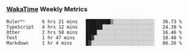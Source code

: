 ### [WakaTime](https://wakatime.com) Weekly Metrics

<!--START_SECTION:waka-->
```text
Rulerᴹᴸ      6 hrs 21 mins   █████████▒░░░░░░░░░░░░░░░   36.73 % 
TypeScript   4 hrs 12 mins   ██████░░░░░░░░░░░░░░░░░░░   24.30 % 
Other        2 hrs 50 mins   ████░░░░░░░░░░░░░░░░░░░░░   16.46 % 
Text         1 hr 47 mins    ██▓░░░░░░░░░░░░░░░░░░░░░░   10.40 % 
Markdown     1 hr 4 mins     █▓░░░░░░░░░░░░░░░░░░░░░░░   06.26 % 
```
<!--END_SECTION:waka-->